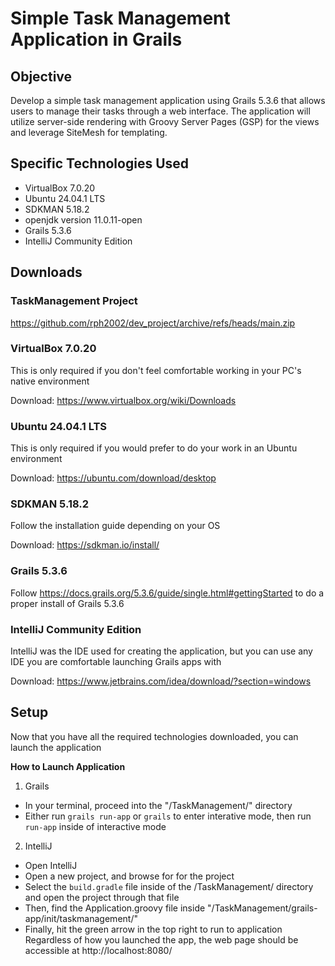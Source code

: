 # Simple Task Management Application in Grails
## Objective
Develop a simple task management application using Grails 5.3.6 that allows users to
manage their tasks through a web interface. The application will utilize server-side
rendering with Groovy Server Pages (GSP) for the views and leverage SiteMesh for
templating.

## Specific Technologies Used
* VirtualBox 7.0.20
* Ubuntu 24.04.1 LTS
* SDKMAN 5.18.2
* openjdk version 11.0.11-open
* Grails 5.3.6
* IntelliJ Community Edition

## Downloads
### TaskManagement Project
https://github.com/rph2002/dev_project/archive/refs/heads/main.zip

### VirtualBox 7.0.20
This is only required if you don't feel comfortable working in your PC's native environment

Download: https://www.virtualbox.org/wiki/Downloads

### Ubuntu 24.04.1 LTS
This is only required if you would prefer to do your work in an Ubuntu environment

Download: https://ubuntu.com/download/desktop

### SDKMAN 5.18.2
Follow the installation guide depending on your OS

Download: https://sdkman.io/install/

### Grails 5.3.6
Follow https://docs.grails.org/5.3.6/guide/single.html#gettingStarted to do a proper install of Grails 5.3.6

### IntelliJ Community Edition
IntelliJ was the IDE used for creating the application, but you can use any IDE you are comfortable launching Grails apps with

Download: https://www.jetbrains.com/idea/download/?section=windows

## Setup
Now that you have all the required technologies downloaded, you can launch the application

**How to Launch Application**
1. Grails
  * In your terminal, proceed into the "/TaskManagement/" directory
  * Either run `grails run-app` or `grails` to enter interative mode, then run `run-app` inside of interactive mode
2. IntelliJ
  * Open IntelliJ
  * Open a new project, and browse for for the project
  * Select the `build.gradle` file inside of the /TaskManagement/ directory and open the project through that file
  * Then, find the Application.groovy file inside "/TaskManagement/grails-app/init/taskmanagement/"
  * Finally, hit the green arrow in the top right to run to application
Regardless of how you launched the app, the web page should be accessible at http://localhost:8080/
